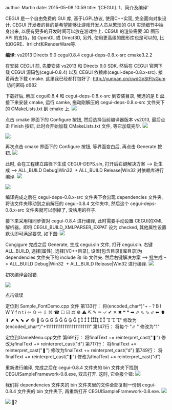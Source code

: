 author: Martin
date: 2015-05-08 10:59
title: '[CEGUI]. 1、简介及编译'

CEGUI 是一个自由免费的 GUI 库, 基于LGPL协议, 使用C++实现, 完全面向对象设计.
CEGUI 开发者的目的是希望能够让游戏开发人员从繁琐的 GUI 实现细节中抽身出来, 以便有更多的开发时间可以放在游戏性上.
CEGUI 的渲染需要 3D 图形 API 的支持，如 OpenGL 或 Direct3D, 另外, 使用更高级的图形库也是可以的, 比如OGRE、Irrlicht和RenderWare等.

**编译:**
vs2013
Directx 9.0
cegui0.8.4
cegui-deps-0.8.x-src
cmake3.2.2

在安装 CEGUI 前, 先要安装 vs2013 和 Directx 9.0 SDK. 然后在 CEGUI 官网下载 CEGUI 源码包(cegui-0.8.4) 以及 CEGUI 依赖库(cegui-deps-0.8.x-src). 接着再去下载 cmake.
这里我已经都打包好了: [http://yunpan.cn/cwdGnStFtvGum ](http://yunpan.cn/cwdGnStFtvGum) 访问密码 d682

下载好后, 解压 cegui0.8.4 和 cegui-deps-0.8.x-src 到安装目录, 我选的是 E 盘.
接下来安装 cmake, 运行 camke, 拖动刚解压的 cegui-deps-0.8.x-src 文件夹下的 CMakeLists.txt 到 cmake 上.
![](http://i59.tinypic.com/2lxgoiw.jpg)

点击 cmake 界面下的 Configure 按钮, 然后选择当前编译器版本 vs2013, 最后点击 Finish 按钮, 此时会开始加载 CMakeLists.txt 文件, 等它加载完毕.
![](http://i62.tinypic.com/1127k8k.jpg)

![](http://i59.tinypic.com/2ntciuw.jpg)

再次点击 cmake 界面下的 Configure 按钮, 等界面变白后, 再点击 Generate 按钮.
![](http://i57.tinypic.com/n5pmya.jpg)

此时, 会在工程建立路径下生成 CEGUI-DEPS.sln, 打开后右键解决方案 –> 批生成 –> ALL_BUILD Debug|Win32  + ALL_BUILD Release|Win32 对依赖库进行编译.
![](http://i59.tinypic.com/a08fb4.jpg)

![](http://i57.tinypic.com/16kyqyu.jpg)

编译完成之后在 cegui-deps-0.8.x-src 文件夹下会出现 dependencies 文件夹, 将该文件夹移动到之前解压的 cegui-0.8.4 文件夹中, 然后这个 cegui-deps-0.8.x-src 文件夹就可以删掉了, 没啥用的样子.

接下来采用相同步骤对 cegui-0.8.4 进行编译, 此时需要手动设置 CEGUI的XML 解析器，即将 CEGUI_BUILD_XMLPARSER_EXPAT 设为 checked, 其他属性设置默认即可满足要求, 如下图:
![](http://i61.tinypic.com/8xikc3.jpg)

Congigure 完成之后 Generate, 生成 cegui.sln 文件, 打开 cegui.sln.
右键 ALL_BUILD, 选择[属性], 选择[VC++目录], 设置[包含目录][库目录]为 dependencies 文件夹下的 include 和 lib 文件夹.
然后右键解决方案 –> 批生成 –> ALL_BUILD Debug|Win32  + ALL_BUILD Release|Win32 进行编译.
![](http://i61.tinypic.com/ifobiq.jpg)

初次编译会报错.

![](http://i59.tinypic.com/2nsvqr9.jpg)

点击错误

定位到 Sample_FontDemo.cpp 文件
第133行：
将(encoded_char*)"+ - ? B I W Y f n t ℹ ⇦ ⇧ ⇨ ⇩ ⌘ ☎ ☐ ☑ ⚖ ⚙ ⚠ ⛏ ✎ ✑ ✓ ✔ ✕ ✖ ❝ ❞ ➡ ⬀ ⬁ ⬂ ⬃ ⬅ ⬆ ⬇ ⬈ ⬉ ⬊ ⬋                    "
修改为(encoded_char*)"+111111111111111111111111"
第147行：
将每个 "⬀ " 修改为"1"

定位到GameMenu.cpp文件
第691行：
将finalText += reinterpret_cast("❚")
修改为finalText += reinterpret_cast("d")
第717行：
将finalText += reinterpret_cast("❚")
修改为finalText += reinterpret_cast("d")
第749行：
将finalText += reinterpret_cast("❚")
修改为finalText += reinterpret_cast("d")

重新进行编译, 完成之后在 cegui-0.8.4 文件夹的 bin 文件夹下找到 CEGUISampleFramework-0.8.exe, 双击打开.
这时, 它会报个错:
![](http://i61.tinypic.com/e9b66f.jpg)

我们将 dependencies 文件夹的 bin 文件夹里的文件全部复制一份到 cegui-0.8.4 文件夹的 bin 文件夹下, 再重新打开 CEGUISampleFramework-0.8.exe.
![](http://i61.tinypic.com/hsne38.jpg)

![](http://i61.tinypic.com/2gy2dqc.jpg)
?

